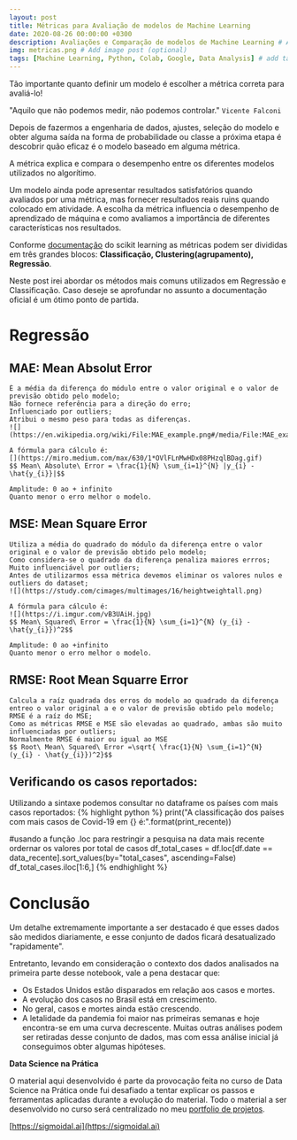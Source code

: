 ```yaml
---
layout: post
title: Métricas para Avaliação de modelos de Machine Learning
date: 2020-08-26 00:00:00 +0300
description: Avaliações e Comparação de modelos de Machine Learning # Add post description (optional)
img: metricas.png # Add image post (optional)
tags: [Machine Learning, Python, Colab, Google, Data Analysis] # add tag
---
```


Tão importante quanto definir um modelo é escolher a métrica correta para avaliá-lo!

"Aquilo que não podemos medir, não podemos controlar." `Vicente Falconi`

Depois de fazermos a engenharia de dados, ajustes, seleção do modelo e obter alguma saída na forma de probabilidade ou classe a próxima etapa é descobrir quão eficaz é o modelo baseado em alguma métrica.

A métrica explica e compara o desempenho entre os diferentes modelos utilizados no algorítimo.

Um modelo ainda pode apresentar resultados satisfatórios quando avaliados por uma métrica, mas fornecer resultados reais ruins quando colocado em atividade.  A escolha da métrica influencia o desempenho de aprendizado de máquina e como avaliamos a importância de diferentes características nos resultados.

Conforme [documentação](https://scikit-learn.org/stable/modules/model_evaluation.html) do scikit learning as métricas podem ser divididas em três grandes blocos: **Classificação, Clustering(agrupamento), Regressão**.

Neste post irei abordar os métodos mais comuns utilizados em Regressão e Classificação. Caso deseje se aprofundar no assunto a documentação oficial é um ótimo ponto de partida.

# Regressão

 ## MAE: Mean Absolut Error
  
    É a média da diferença do módulo entre o valor original e o valor de previsão obtido pelo modelo;
    Não fornece referência para a direção do erro;
    Influenciado por outliers;
    Atribui o mesmo peso para todas as diferenças.
    ![](https://en.wikipedia.org/wiki/File:MAE_example.png#/media/File:MAE_example.png)

    A fórmula para cálculo é:
    [](https://miro.medium.com/max/630/1*OVlFLnMwHDx08PHzqlBDag.gif)
    $$ Mean\ Absolute\ Error = \frac{1}{N} \sum_{i=1}^{N} |y_{i} - \hat{y_{i}}|$$

    Amplitude: 0 ao + infinito
    Quanto menor o erro melhor o modelo.

 ## MSE: Mean Square Error

    Utiliza a média do quadrado do módulo da diferença entre o valor original e o valor de previsão obtido pelo modelo;
    Como considera-se o quadrado da diferença penaliza maiores errros;
    Muito influenciável por outliers;
    Antes de utilizarmos essa métrica devemos eliminar os valores nulos e outliers do dataset;
    ![](https://study.com/cimages/multimages/16/heightweightall.png)

    A fórmula para cálculo é:
    ![](https://i.imgur.com/vB3UAiH.jpg)
    $$ Mean\ Squared\ Error = \frac{1}{N} \sum_{i=1}^{N} (y_{i} - \hat{y_{i}})^2$$

    Amplitude: 0 ao +infinito
    Quanto menor o erro melhor o modelo.

  ## RMSE: Root Mean Squarre Error

    Calcula a raíz quadrada dos erros do modelo ao quadrado da diferença entreo o valor original a e o valor de previsão obtido pelo modelo;
    RMSE é a raíz do MSE;
    Como as métricas RMSE e MSE são elevadas ao quadrado, ambas são muito influenciadas por outliers;
    Normalmente RMSE é maior ou igual ao MSE
    $$ Root\ Mean\ Squared\ Error =\sqrt{ \frac{1}{N} \sum_{i=1}^{N} (y_{i} - \hat{y_{i}})^2}$$ 








## Verificando os casos reportados:
  Utilizando a sintaxe podemos consultar no dataframe os países com mais casos reportados:
  {% highlight python %}
  print("A classificação dos países com mais casos de Covid-19 em {} é:".format(print_recente))

  #usando a função .loc para restringir a pesquisa na data mais recente  ordernar os valores por total de casos
  df_total_cases = df.loc[df.date == data_recente].sort_values(by="total_cases", ascending=False)
  df_total_cases.iloc[1:6,]
  {% endhighlight %}


# Conclusão
Um detalhe extremamente importante a ser destacado é que esses dados são medidos diariamente, e esse conjunto de dados ficará desatualizado "rapidamente".

Entretanto, levando em consideração o contexto dos dados analisados na primeira parte desse notebook, vale a pena destacar que:

 - Os Estados Unidos estão disparados em relação aos casos e mortes.
 - A evolução dos casos no Brasil está em crescimento.
 - No geral, casos e mortes ainda estão crescendo.
 - A letalidade da pandemia foi maior nas primeiras semanas e hoje encontra-se em uma curva decrescente.
Muitas outras análises podem ser retiradas desse conjunto de dados, mas com essa análise inicial já conseguimos obter algumas hipóteses.

**Data Science na Prática**

O material aqui desenvolvido é parte da provocação feita no curso de Data Science na Prática onde fui desafiado a tentar explicar os passos e ferramentas aplicadas durante a evolução do material.
Todo o material a ser desenvolvido no curso será centralizado no meu [portfolio de projetos](https://github.com/mabittar/Portfolio). 

[https://sigmoidal.ai](https://sigmoidal.ai)
